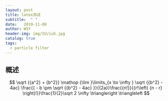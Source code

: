 ```yaml
---
layout: post
title: latex测试
subtitle:  " "
date:   2019-11-08
author: WSY
header-img: img/IU/iu5.jpg
catalog: true
tags:
  - particle filter 
---
```


## 概述

$$
\sqrt {{a^2} + {b^2}} \mathop {\lim }\limits_{x \to \infty } \sqrt {{b^2} - 4ac} \frac{{ - b \pm \sqrt {{b^2} - 4ac} }}{{2a}}\frac{{n!}}{{r!\left( {n - r} \right)!}}\frac{1}{2}\sqrt 2 \infty  \triangleright  \triangleleft
$$
